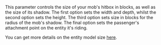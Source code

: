  This parameter controls the size of your mob's hitbox in blocks, as well as the size of its shadow. 
 The first option sets the width and depth, whilst the second option sets the height. 
 The third option sets size in blocks for the radius of the mob's shadow.
 The final option sets the passenger's attachment point on the entity it's riding.
 
 You can get more details on the entity model size [here](https://mcreator.net/wiki/entity-model-sizes).
